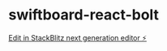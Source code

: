 # swiftboard-react-bolt

[Edit in StackBlitz next generation editor ⚡️](https://stackblitz.com/~/github.com/shahriar-siraj/swiftboard-react-bolt)